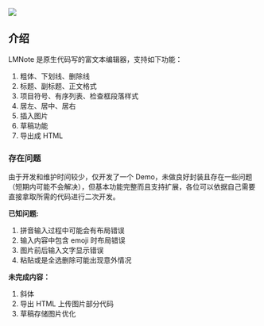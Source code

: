 ![](./README.gif)

## 介绍
LMNote 是原生代码写的富文本编辑器，支持如下功能：

1. 粗体、下划线、删除线
2. 标题、副标题、正文格式
3. 项目符号、有序列表、检查框段落样式
4. 居左、居中、居右
5. 插入图片
6. 草稿功能
7. 导出成 HTML

### 存在问题
由于开发和维护时间较少，仅开发了一个 Demo，未做良好封装且存在一些问题（短期内可能不会解决），但基本功能完整而且支持扩展，各位可以依据自己需要直接拿取所需的代码进行二次开发。

**已知问题:**

1. 拼音输入过程中可能会有布局错误
2. 输入内容中包含 emoji 时布局错误
3. 图片前后输入文字显示错误
4. 粘贴或是全选删除可能出现意外情况

**未完成内容：**

1. 斜体
2. 导出 HTML 上传图片部分代码
3. 草稿存储图片优化

